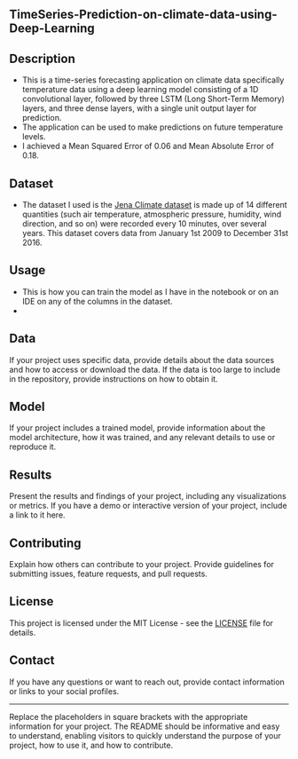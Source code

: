 ## TimeSeries-Prediction-on-climate-data-using-Deep-Learning
## Description
- This is a time-series forecasting application on climate data specifically temperature data using a deep learning model consisting of a 1D convolutional layer, followed by three LSTM (Long Short-Term Memory) layers, and three dense layers, with a single unit output layer for prediction.
- The application can be used to make predictions on future temperature levels.
- I achieved a Mean Squared Error of 0.06 and Mean Absolute Error of 0.18.

## Dataset
- The dataset I used is the [Jena Climate dataset](https://www.kaggle.com/datasets/mnassrib/jena-climate) is made up of 14 different quantities (such air temperature, atmospheric pressure, humidity, wind direction, and so on) were recorded every 10 minutes, over several years. This dataset covers data from January 1st 2009 to December 31st 2016.

## Usage
- This is how you can train the model as I have in the notebook or on an IDE on any of the columns in the dataset.
- 








## Data

If your project uses specific data, provide details about the data sources and how to access or download the data. If the data is too large to include in the repository, provide instructions on how to obtain it.

## Model

If your project includes a trained model, provide information about the model architecture, how it was trained, and any relevant details to use or reproduce it.

## Results

Present the results and findings of your project, including any visualizations or metrics. If you have a demo or interactive version of your project, include a link to it here.

## Contributing

Explain how others can contribute to your project. Provide guidelines for submitting issues, feature requests, and pull requests.

## License

This project is licensed under the MIT License - see the [LICENSE](LICENSE) file for details.

## Contact

If you have any questions or want to reach out, provide contact information or links to your social profiles.

---

Replace the placeholders in square brackets with the appropriate information for your project. The README should be informative and easy to understand, enabling visitors to quickly understand the purpose of your project, how to use it, and how to contribute.
